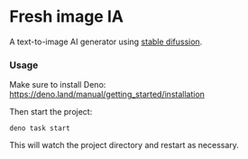 # Fresh image IA

A text-to-image AI generator using
[stable difussion](https://huggingface.co/runwayml/stable-diffusion-v1-5).

### Usage

Make sure to install Deno: https://deno.land/manual/getting_started/installation

Then start the project:

```
deno task start
```

This will watch the project directory and restart as necessary.
